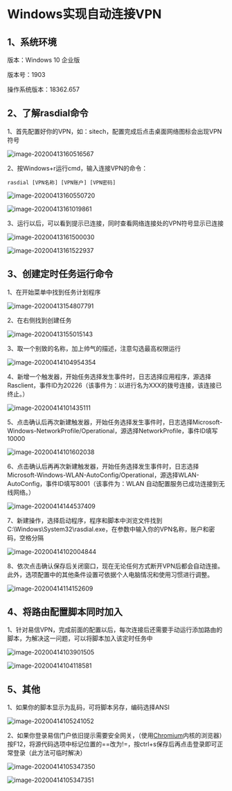 # Windows实现自动连接VPN



## 1、系统环境

版本：Windows 10 企业版

版本号：1903

操作系统版本：18362.657

## 2、了解rasdial命令

1、首先配置好你的VPN，如：sitech，配置完成后点击桌面网络图标会出现VPN符号

![image-20200413160516567](Windows实现自动连接VPN.assets/image-20200413160516567.png)

2、按Windows+r运行cmd，输入连接VPN的命令：

`rasdial [VPN名称] [VPN账户] [VPN密码]`

![image-20200413160550720](Windows实现自动连接VPN.assets/image-20200413160550720.png)



![image-20200413161019861](Windows实现自动连接VPN.assets/image-20200413161019861.png)



3、运行以后，可以看到提示已连接，同时查看网络连接处的VPN符号显示已连接

![image-20200413161500030](Windows实现自动连接VPN.assets/image-20200413161500030.png)

![image-20200413161522937](Windows实现自动连接VPN.assets/image-20200413161522937.png)





## 3、创建定时任务运行命令

1、在开始菜单中找到任务计划程序

![image-20200413154807791](Windows实现自动连接VPN.assets/image-20200413154807791.png)



2、在右侧找到创建任务

![image-20200413155015143](Windows实现自动连接VPN.assets/image-20200413155015143.png)



3、取一个别致的名称，加上帅气的描述，注意勾选最高权限运行

![image-20200414104954354](Windows实现自动连接VPN.assets/image-20200414104954354.png)



4、新增一个触发器，开始任务选择发生事件时，日志选择应用程序，源选择Rasclient，事件ID为20226（该事件为：以进行名为XXX的拨号连接，该连接已终止。）

![image-20200414101435111](Windows实现自动连接VPN.assets/image-20200414101435111.png)



5、点击确认后再次新建触发器，开始任务选择发生事件时，日志选择Microsoft-Windows-NetworkProfile/Operational，源选择NetworkProfile，事件ID填写10000

![image-20200414101602038](Windows实现自动连接VPN.assets/image-20200414101602038.png)



6、点击确认后再再次新建触发器，开始任务选择发生事件时，日志选择Microsoft-Windows-WLAN-AutoConfig/Operational，源选择WLAN-AutoConfig，事件ID填写8001（该事件为：WLAN 自动配置服务已成功连接到无线网络。）

![image-20200414144537409](Windows实现自动连接VPN.assets/image-20200414144537409.png)



7、新建操作，选择启动程序，程序和脚本中浏览文件找到C:\Windows\System32\rasdial.exe，在参数中输入你的VPN名称，账户和密码，空格分隔

![image-20200414102004844](Windows实现自动连接VPN.assets/image-20200414102004844.png)



8、依次点击确认保存后关闭窗口，现在无论任何方式断开VPN后都会自动连接。此外，选项配置中的其他条件设置可依据个人电脑情况和使用习惯进行调整。

![image-20200414114152609](Windows实现自动连接VPN.assets/image-20200414114152609.png)



## 4、将路由配置脚本同时加入

1、针对易信VPN，完成前面的配置以后，每次连接后还需要手动运行添加路由的脚本，为解决这一问题，可以将脚本加入该定时任务中

![image-20200414103901505](Windows实现自动连接VPN.assets/image-20200414103901505.png)



![image-20200414104118581](Windows实现自动连接VPN.assets/image-20200414104118581.png)



## 5、其他

1、如果你的脚本显示为乱码，可将脚本另存，编码选择ANSI

![image-20200414105241052](Windows实现自动连接VPN.assets/image-20200414105241052.png)

2、如果你登录易信门户依旧提示需要安全网关，（使用[Chromium](https://www.chromium.org/)内核的浏览器）按F12，将源代码选项中标记位置的==改为!=，按ctrl+s保存后再点击登录即可正常登录（此方法可临时解决）

![image-20200414105347350](Windows实现自动连接VPN.assets/image-20200414105347350.png)



![image-20200414105347351](Windows实现自动连接VPN.assets/20200418191619.png)